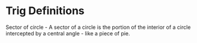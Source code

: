 # Trig Definitions

Sector of circle - A sector of a circle is the portion of the interior of a circle intercepted by a central angle - like a piece of pie.

